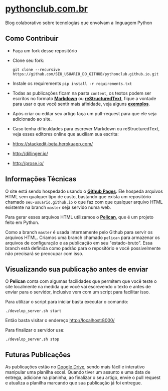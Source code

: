 [pythonclub.com.br][0]
======================

Blog colaborativo sobre tecnologias que envolvam a linguagem Python


Como Contribuir
---------------

* Faça um fork desse repositório
* Clone seu fork:

    ``git clone --recursive https://github.com/SEU_USUARIO_DO_GITHUB/pythonclub.github.io.git``

* Instale os requirements ``pip install -r requirements.txt``
* Todas as publicações ficam na pasta ``content``, os textos podem ser escritos
  no formato **[Markdown][4]** ou **[reStructuredText][5]**, fique a vontade
  para usar o que você sentir mais afinidade, veja alguns **[exemplos][6]**.
* Após criar ou editar seu artigo faça um pull-request para que ele seja
  adicionado ao site.
* Caso tenha dificuldades para escrever Markdown ou reStructuredText, veja esses editores online que auxiliam sua escrita: 
* https://stackedit-beta.herokuapp.com/ 
* http://dillinger.io/
* http://prose.io/


Informações Técnicas
--------------------

O site está sendo hospedado usando o **[Github Pages][1]**. Ele hospeda arquivos
HTML sem qualquer tipo de custo, bastando que exista um repositório
chamado ``seu-usuario.github.io`` o que faz com que qualquer arquivo HTML
existente na branch ``master`` seja servido numa web.

Para gerar esses arquivos
HTML utilizamos o **[Pelican][2]**, que é um projeto feito em Python.

Como a branch ``master`` é usada internamente pelo Github para servir os
arquivos HTML. Criamos uma branch chamado ``pelican`` para armazenar os arquivos
de configuração e as publicação em seu "estado-bruto". Essa branch está definida
como padrão para o repositório e você possivelmente não precisará se preocupar
com isso.


Visualizando sua publicação antes de enviar
-------------------------------------------

O **Pelican** conta com algumas facilidades que permitem que você teste o site
localmente na medida que você vai escrevendo o texto e antes de enviar para o
servidor, inclusive vem com um script para facilitar isso.

Para utilizar o script para iniciar basta
executar o comando:

``./develop_server.sh start``

Então basta visitar o endereço [http://localhost:8000/][3]

Para finalizar o servidor use:

``./develop_server.sh stop``

Futuras Publicações
-------------------

As publicações estão no [Google Drive][7], sendo mais fácil e interativo manipular uma planilha excel.
Quando tiver um assunto e uma data de entrega, adicione na planinha, ao finalizar o seu artigo, envie o pull request e atualiza a planilha marcando que sua publicação já foi entregue.


[0]: http://pythonclub.com.br/
[1]: https://pages.github.com/
[2]: http://docs.getpelican.com/en/3.3.0/
[3]: http://localhost:8000/
[4]: https://github.com/adam-p/markdown-here/wiki/Markdown-Cheatsheet
[5]: http://docutils.sourceforge.net/docs/user/rst/quickref.html
[6]: https://github.com/pythonclub/pythonclub.github.io/tree/pelican/exemplos
[7]: https://docs.google.com/spreadsheets/d/1sddA5pa5LcssPvibBYOHUujyfRpmL1zKw_-MSn784Tg/edit#gid=0
